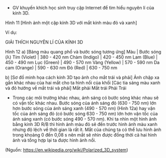 - GV khuyến khích học sinh truy cập Internet để tìm hiểu nguyên lí của kính 3D.

Hình 11
[Hình ảnh một cặp kính 3D với mắt kính màu đỏ và xanh]

Ví dụ:

GIẢI THÍCH NGUYÊN LÍ CỦA KÍNH 3D

Hình 12
a) [Bảng màu quang phổ và bước sóng tương ứng]
Màu | Bước sóng (λ)
Tím (Violet) | 380 - 420 nm
Chàm (Indigo) | 420 - 450 nm
Lam (Blue) | 450 - 490 nm
Lục (Green) | 490 - 570 nm
Vàng (Yellow) | 570 - 590 nm
Da cam (Orange) | 590 - 630 nm
Đỏ (Red) | 630 - 750 nm

b) [Sơ đồ minh họa cách kính 3D tạo ảnh cho mắt trái và phải]
Ảnh chập xa gần khác nhau của hai mắt cho ta hình nổi của khối
[Các tia sáng màu xanh và đỏ hướng về mắt trái và phải]
Mắt phải
Mắt trái
Phải
Trái

- Trong các môi trường khác nhau, ánh sáng có bước sóng khác nhau sẽ có vận tốc khác nhau. Bước sóng của ánh sáng đỏ (630 - 750 nm) lớn hơn bước sóng của ánh sáng xanh (490 - 570 nm) (Hình 12a) hay vận tốc của ánh sáng đỏ (có bước sóng 630 - 750 nm) lớn hơn vận tốc của ánh sáng xanh (có bước sóng 490 - 570 nm). Khi ta nhìn một hình ảnh bằng kính 3D R/B thì hình ảnh màu đỏ sẽ đến trước hình ảnh màu xanh nhưng độ lệch về thời gian là rất ít. Mắt của chúng ta có thể lưu hình ảnh trong khoảng 0 đến 0,08 s nên mắt sẽ nhìn được đồng thời cả hai hình ảnh và tổng hợp lại ta được hình ảnh nổi.

(Nguồn: https://en.wikipedia.org/wiki/Polarized_3D_system)